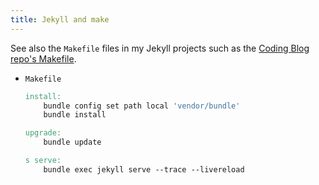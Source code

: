 ```yaml
---
title: Jekyll and make
---
```


See also the `Makefile` files in my Jekyll projects such as the [Coding Blog repo's Makefile](https://github.com/MichaelCurrin/coding-blog/blob/master/Makefile).

- `Makefile`
	```mk
	install:
		bundle config set path local 'vendor/bundle'
		bundle install

	upgrade:
		bundle update

	s serve:
		bundle exec jekyll serve --trace --livereload
	```
